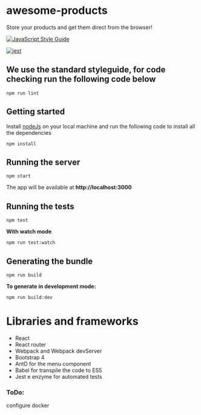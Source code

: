 # awesome-products
Store your products and get them direct from the browser!

[![JavaScript Style Guide](https://cdn.rawgit.com/standard/standard/master/badge.svg)](https://github.com/standard/standard)

[![jest](https://facebook.github.io/jest/img/jest-badge.svg)](https://github.com/facebook/jest)

## We use the standard styleguide, for code checking run the following code below

```
npm run lint
```

## Getting started
Install [nodeJs](http://nodejs.org/en/download/) on your local machine and run the following code to install all the dependencies

```
npm install
```

## Running the server

```
npm start
```

The app will be available at **http://localhost:3000**

## Running the tests

```
npm test
```

**With watch mode**

```
npm run test:watch
```

## Generating the bundle

```
npm run build
```

**To generate in development mode:**

```
npm run build:dev
```

# Libraries and frameworks
- React
- React router
- Webpack and Webpack devServer
- Bootstrap 4
- AntD for the menu component
- Babel for transpile the code to ES5
- Jest e enzyme for automated tests

### ToDo:
configure docker
